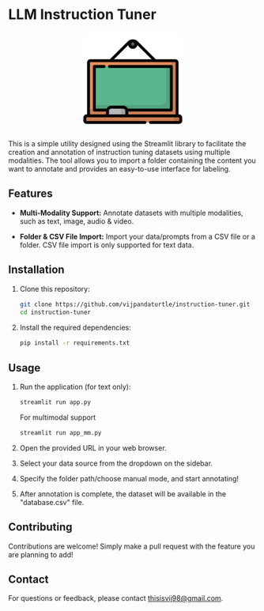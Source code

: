 # LLM Instruction Tuner

<p align="center">
  <img src="assets/blackboard.png" alt="Instruction Tuner" width="200">
</p>

This is a simple utility designed using the Streamlit library to facilitate the creation and annotation of instruction tuning datasets using multiple modalities. The tool allows you to import a folder containing the content you want to annotate and provides an easy-to-use interface for labeling.

## Features

- **Multi-Modality Support:** Annotate datasets with multiple modalities, such as text, image, audio & video. 

- **Folder & CSV File Import:** Import your data/prompts from a CSV file or a folder. CSV file import is only supported for text data. 

## Installation

1. Clone this repository:

    ```bash
    git clone https://github.com/vijpandaturtle/instruction-tuner.git
    cd instruction-tuner
    ```

2. Install the required dependencies:

    ```bash
    pip install -r requirements.txt
    ```

## Usage

1. Run the application (for text only):

    ```bash
    streamlit run app.py
    ```
   For multimodal support 
   ```bash
   streamlit run app_mm.py
   ```

2. Open the provided URL in your web browser.

3. Select your data source from the dropdown on the sidebar. 

4. Specify the folder path/choose manual mode, and start annotating!
5. After annotation is complete, the dataset will be available in the "database.csv" file.


## Contributing

Contributions are welcome! Simply make a pull request with the feature you are planning to add!

## Contact

For questions or feedback, please contact thisisvij98@gmail.com. 
